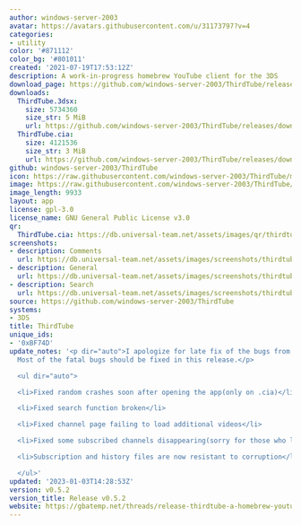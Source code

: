 ```yaml
---
author: windows-server-2003
avatar: https://avatars.githubusercontent.com/u/31173797?v=4
categories:
- utility
color: '#871112'
color_bg: '#801011'
created: '2021-07-19T17:53:12Z'
description: A work-in-progress homebrew YouTube client for the 3DS
download_page: https://github.com/windows-server-2003/ThirdTube/releases
downloads:
  ThirdTube.3dsx:
    size: 5734360
    size_str: 5 MiB
    url: https://github.com/windows-server-2003/ThirdTube/releases/download/v0.5.2/ThirdTube.3dsx
  ThirdTube.cia:
    size: 4121536
    size_str: 3 MiB
    url: https://github.com/windows-server-2003/ThirdTube/releases/download/v0.5.2/ThirdTube.cia
github: windows-server-2003/ThirdTube
icon: https://raw.githubusercontent.com/windows-server-2003/ThirdTube/main/resource/icon.png
image: https://raw.githubusercontent.com/windows-server-2003/ThirdTube/main/resource/banner.png
image_length: 9933
layout: app
license: gpl-3.0
license_name: GNU General Public License v3.0
qr:
  ThirdTube.cia: https://db.universal-team.net/assets/images/qr/thirdtube-cia.png
screenshots:
- description: Comments
  url: https://db.universal-team.net/assets/images/screenshots/thirdtube/comments.png
- description: General
  url: https://db.universal-team.net/assets/images/screenshots/thirdtube/general.png
- description: Search
  url: https://db.universal-team.net/assets/images/screenshots/thirdtube/search.png
source: https://github.com/windows-server-2003/ThirdTube
systems:
- 3DS
title: ThirdTube
unique_ids:
- '0xBF74D'
update_notes: '<p dir="auto">I apologize for late fix of the bugs from the last release.
  Most of the fatal bugs should be fixed in this release.</p>

  <ul dir="auto">

  <li>Fixed random crashes soon after opening the app(only on .cia)</li>

  <li>Fixed search function broken</li>

  <li>Fixed channel page failing to load additional videos</li>

  <li>Fixed some subscribed channels disappearing(sorry for those who lost their subscription)</li>

  <li>Subscription and history files are now resistant to corruption</li>

  </ul>'
updated: '2023-01-03T14:28:53Z'
version: v0.5.2
version_title: Release v0.5.2
website: https://gbatemp.net/threads/release-thirdtube-a-homebrew-youtube-client-for-the-new-3ds.591696/
---
```

